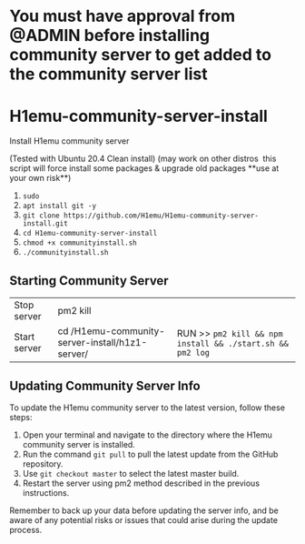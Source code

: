 <h1 dir="auto"><img src="https://i.gyazo.com/5d2322450b17f0692fd7d48014cc70d6.png" alt="" /></h1>
<h1 dir="auto">You must have approval from @ADMIN before installing community server to get added to the community server list</h1>
<h1 dir="auto">H1emu-community-server-install</h1>
<p dir="auto">Install H1emu community server</p>
<p dir="auto">(Tested with Ubuntu 20.4 Clean install) (may work on other distros&nbsp; this script will force install some packages &amp; upgrade old packages **use at your own risk**)</p>
<ol>
<li><code>sudo</code></li>
<li><code>apt install git -y</code></li>
<li><code>git clone https://github.com/H1emu/H1emu-community-server-install.git<br /></code></li>
<li><code>cd H1emu-community-server-install</code></li>
<li><code>chmod +x communityinstall.sh</code></li>
<li><code>./communityinstall.sh</code></li>
</ol>
<p dir="auto"></p>
<h2>Starting Community Server</h2>
<table>
<tbody>
<tr>
<td>Stop server</td>
<td>pm2 kill</td>
</tr>
<tr>
<td>Start server</td>
<td>cd /H1emu-community-server-install/h1z1-server/</td>
<td>RUN >> <code>pm2 kill && npm install && ./start.sh && pm2 log</code></td>
</tr>
<tr>

</tr>
</tbody>
</table>
<h2>Updating Community Server Info</h2>
<p dir="auto">To update the H1emu community server to the latest version, follow these steps:</p>
<ol>
<li>Open your terminal and navigate to the directory where the H1emu community server is installed.</li>
<li>Run the command <code>git pull</code> to pull the latest update from the GitHub repository.</li>
<li>Use <code>git checkout master</code> to select the latest master build.</li>
<li>Restart the server using pm2 method described in the previous instructions.</li>
</ol>
<p dir="auto">Remember to back up your data before updating the server info, and be aware of any potential risks or issues that could arise during the update process.</p>
